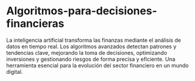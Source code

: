 # Algoritmos-para-decisiones-financieras
La inteligencia artificial transforma las finanzas mediante el análisis de datos en tiempo real. Los algoritmos avanzados detectan patrones y tendencias clave, mejorando la toma de decisiones, optimizando inversiones y gestionando riesgos de forma precisa y eficiente. Una herramienta esencial para la evolución del sector financiero en un mundo digital.
